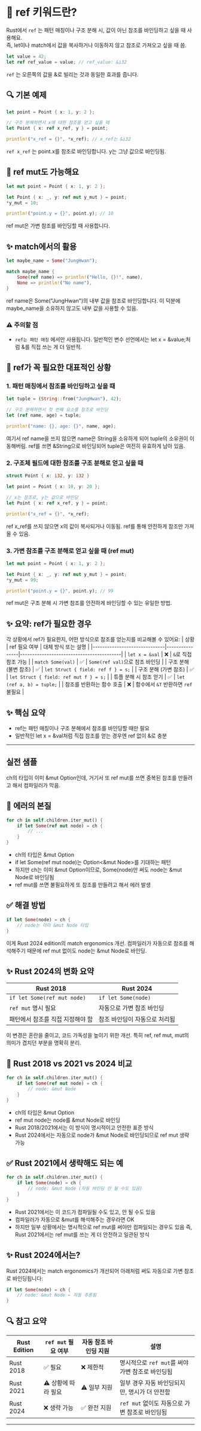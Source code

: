 # 🧠 ref 키워드란?
Rust에서 `ref` 는 패턴 매칭이나 구조 분해 시, 값이 아닌 참조를 바인딩하고 싶을 때 사용해요.  
즉, let이나 match에서 값을 복사하거나 이동하지 않고 참조로 가져오고 싶을 때 씀.  
```rust
let value = 42;
let ref ref_value = value; // ref_value: &i32
```

`ref` 는 오른쪽의 값을 &로 빌리는 것과 동일한 효과를 줍니다.


## 🔍 기본 예제
```rust
let point = Point { x: 1, y: 2 };

// 구조 분해하면서 x에 대한 참조를 얻고 싶을 때
let Point { x: ref x_ref, y } = point;

println!("x_ref = {}", *x_ref); // x_ref는 &i32
```

`ref x_ref` 는 point.x를 참조로 바인딩합니다.
y는 그냥 값으로 바인딩됨.


## 🔧 ref mut도 가능해요
```rust
let mut point = Point { x: 1, y: 2 };

let Point { x: _, y: ref mut y_mut } = point;
*y_mut = 10;

println!("point.y = {}", point.y); // 10

```

ref mut은 가변 참조를 바인딩할 때 사용합니다.

## ✨ match에서의 활용
```rust
let maybe_name = Some("JungHwan");

match maybe_name {
    Some(ref name) => println!("Hello, {}!", name),
    None => println!("No name"),
}
```

ref name은 Some("JungHwan")의 내부 값을 참조로 바인딩합니다.
이 덕분에 maybe_name을 소유하지 않고도 내부 값을 사용할 수 있음.


### ⚠️ 주의할 점
- `ref는 패턴 매칭` 에서만 사용됩니다. 일반적인 변수 선언에서는 let x = &value;처럼 &를 직접 쓰는 게 더 일반적.



## 🧠 ref가 꼭 필요한 대표적인 상황

### 1. 패턴 매칭에서 참조를 바인딩하고 싶을 때
```rust
let tuple = (String::from("JungHwan"), 42);

// 구조 분해하면서 첫 번째 요소를 참조로 바인딩
let (ref name, age) = tuple;

println!("name: {}, age: {}", name, age);
```

여기서 ref name을 쓰지 않으면 name은 String을 소유하게 되어 tuple의 소유권이 이동해버림.
ref를 쓰면 &String으로 바인딩되어 tuple은 여전히 유효하게 남아 있음.


### 2. 구조체 필드에 대한 참조를 구조 분해로 얻고 싶을 때
```rust
struct Point { x: i32, y: i32 }

let point = Point { x: 10, y: 20 };

// x는 참조로, y는 값으로 바인딩
let Point { x: ref x_ref, y } = point;

println!("x_ref = {}", *x_ref);
```

ref x_ref를 쓰지 않으면 x의 값이 복사되거나 이동됨.
ref를 통해 안전하게 참조만 가져올 수 있음.


### 3. 가변 참조를 구조 분해로 얻고 싶을 때 (ref mut)
```rust
let mut point = Point { x: 1, y: 2 };

let Point { x: _, y: ref mut y_mut } = point;
*y_mut = 99;

println!("point.y = {}", point.y); // 99
```

ref mut은 구조 분해 시 가변 참조를 안전하게 바인딩할 수 있는 유일한 방법.


## ✨ 요약: ref가 필요한 경우

각 상황에서 ref가 필요한지, 어떤 방식으로 참조를 얻는지를 비교해볼 수 있어요:
| 상황                         | ref 필요 여부 | 대체 방식 또는 설명                     |
|------------------------------|----------------|------------------------------------------|
| `let x = &val`               | ❌             | `&`로 직접 참조 가능                     |
| `match Some(val)`            | ✅             | `Some(ref val)`으로 참조 바인딩          |
| 구조 분해 (불변 참조)         | ✅             | `let Struct { field: ref f } = s;`       |
| 구조 분해 (가변 참조)         | ✅             | `let Struct { field: ref mut f } = s;`   |
| 튜플 분해 시 참조 얻기        | ✅             | `let (ref a, b) = tuple;`                |
| 참조를 반환하는 함수 호출     | ❌             | 함수에서 `&T` 반환하면 `ref` 불필요      |



## ✨ 핵심 요약
- ref는 패턴 매칭이나 구조 분해에서 참조를 바인딩할 때만 필요
- 일반적인 let x = &val처럼 직접 참조를 얻는 경우엔 ref 없이 &로 충분

----

## 실전 샘플

ch의 타입이 이미 &mut Option<Node>인데, 거기서 또 ref mut를 쓰면 중복된 참조를 만들려고 해서 컴파일러가 막음.

## 🧠 에러의 본질
```rust
for ch in self.children.iter_mut() {
    if let Some(ref mut node) = ch {
        // ...
    }
}
```

- ch의 타입은 &mut Option<Node>
- if let Some(ref mut node)는 Option<&mut Node>를 기대하는 패턴
- 하지만 ch는 이미 &mut Option<Node>이므로, Some(node)만 써도 node는 &mut Node로 바인딩됨
- ref mut를 쓰면 불필요하게 또 참조를 만들려고 해서 에러 발생

## ✅ 해결 방법
```rust
if let Some(node) = ch {
    // node는 이미 &mut Node 타입
}
```

이게 Rust 2024 edition의 match ergonomics 개선.
컴파일러가 자동으로 참조를 해석해주기 때문에 ref mut 없이도 node는 &mut Node로 바인딩.


## ✨ Rust 2024의 변화 요약
| Rust 2018                      | Rust 2024                  |
|-------------------------------|----------------------------|
| `if let Some(ref mut node)`   | `if let Some(node)`        |
| `ref mut` 명시 필요            | 자동으로 가변 참조 바인딩   |
| 패턴에서 참조를 직접 지정해야 함 | 참조 바인딩이 자동으로 처리됨 |

이 변경은 혼란을 줄이고, 코드 가독성을 높이기 위한 개선.
특히 ref, ref mut, mut의 의미가 겹치던 부분을 명확히 분리.

## 🧠 Rust 2018 vs 2021 vs 2024 비교
```rust
for ch in self.children.iter_mut() {
    if let Some(ref mut node) = ch {
        // node: &mut Node
    }
}
```

- ch의 타입은 &mut Option<Node>
- ref mut node는 node를 &mut Node로 바인딩
- Rust 2018/2021에서는 이 방식이 명시적이고 안전한 표준 방식
- Rust 2024에서는 자동으로 node가 &mut Node로 바인딩되므로 ref mut 생략 가능

## ✅ Rust 2021에서 생략해도 되는 예
```rust
for ch in self.children.iter_mut() {
    if let Some(node) = ch {
        // node: &mut Node (자동 바인딩 안 될 수도 있음)
    }
}
```

- Rust 2021에서는 이 코드가 컴파일될 수도 있고, 안 될 수도 있음
- 컴파일러가 자동으로 &mut를 해석해주는 경우라면 OK
- 하지만 일부 상황에서는 명시적으로 ref mut를 써야만 컴파일되는 경우도 있음
즉, Rust 2021에서는 ref mut를 쓰는 게 더 안전하고 일관된 방식


## ✨ Rust 2024에서는?
Rust 2024에서는 match ergonomics가 개선되어 아래처럼 써도 자동으로 가변 참조로 바인딩됩니다:
```rust
if let Some(node) = ch {
    // node: &mut Node ← 자동 추론됨
}
```

## 🔍 참고 요약
| Rust Edition | `ref mut` 필요 여부       | 자동 참조 바인딩 지원 | 설명                                                  |
|--------------|---------------------------|------------------------|-------------------------------------------------------|
| Rust 2018    | ✅ 필요                    | ❌ 제한적              | 명시적으로 `ref mut`를 써야 가변 참조로 바인딩됨     |
| Rust 2021    | ⚠️ 상황에 따라 필요        | ⚠️ 일부 지원           | 일부 경우 자동 바인딩되지만, 명시가 더 안전함         |
| Rust 2024    | ❌ 생략 가능               | ✅ 완전 지원            | `ref mut` 없이도 자동으로 가변 참조로 바인딩됨        |

---



